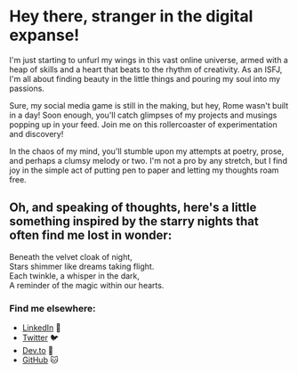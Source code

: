 # Hey there, stranger in the digital expanse! 
I'm just starting to unfurl my wings in this vast online universe, armed with a heap of skills and a heart that beats to the rhythm of creativity. As an ISFJ, I'm all about finding beauty in the little things and pouring my soul into my passions.

Sure, my social media game is still in the making, but hey, Rome wasn't built in a day! Soon enough, you'll catch glimpses of my projects and musings popping up in your feed. Join me on this rollercoaster of experimentation and discovery!

In the chaos of my mind, you'll stumble upon my attempts at poetry, prose, and perhaps a clumsy melody or two. I'm not a pro by any stretch, but I find joy in the simple act of putting pen to paper and letting my thoughts roam free.

## Oh, and speaking of thoughts, here's a little something inspired by the starry nights that often find me lost in wonder:

Beneath the velvet cloak of night,  
Stars shimmer like dreams taking flight.  
Each twinkle, a whisper in the dark,  
A reminder of the magic within our hearts.

### Find me elsewhere:
- [LinkedIn](https://www.linkedin.com/in/dharmraj-sodha-059512249/) 🔗
- [Twitter](https://twitter.com/S_hadowHeart) 🐦
- [Dev.to](https://dev.to/s_hadowheart) 🌱
- [GitHub](https://github.com/S-hadowHeart) 🐱


